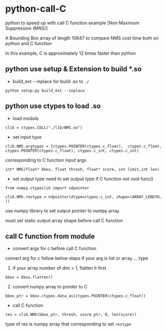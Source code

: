 # python-call-C
python to speed up with call C function example [Non Maximum Suppression (MNS)]

A Bounding Box array of length 10647 to compare NMS cost time both on python and C function

In this example, C is approximately 12 times faster than python

## python use setup & Extension to build *.so 
* build_ext --inplace for build .so to `./`

`python setup.py build_ext --inplace`

## python use ctypes to load .so 
* load module

`clib = ctypes.CDLL("./lib/NMS.so")`

* set input type

`clib.NMS.argtypes = [ctypes.POINTER(ctypes.c_float), 
                        ctypes.c_float, 
                        ctypes.POINTER(ctypes.c_float),
                        ctypes.c_int,
                        ctypes.c_int]`

corresponding to C function input args

`int* NMS(float* bbox, float thresh, float* score, int limit,int len)
`

* set output type
need to set output type if C function not void func()

`from numpy.ctypeslib import ndpointer`

`clib.NMS.restype = ndpointer(dtype=ctypes.c_int, shape=(ARRAY_LENGTH, ))`

use numpy library to set output pointer to numpy array

must set static output array shape before call C function

## call C function from module

* convert args for c before call C function

convert arg for c follow below steps if your arg is list or array ... type

1. if your array number of dim > 1, flatten it first 

`bbox = bbox.flatten()`

2. convert numpy array to pointer to C

`bbox_ptr = bbox.ctypes.data_as(ctypes.POINTER(ctypes.c_float))`

* call C function

`res = clib.NMS(bbox_ptr, thresh, score_ptr, 0, len(score))`

type of res is numpy array that corresponding to set `restype`




